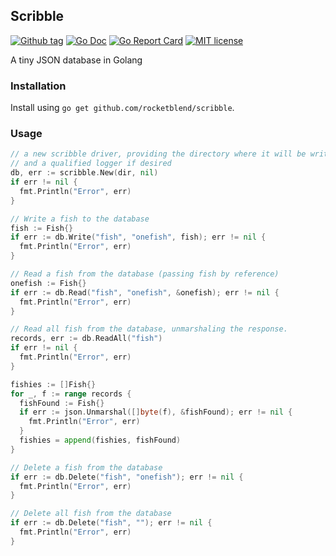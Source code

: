 Scribble
--------

[![Github tag](https://badgen.net/github/tag/rocketblend/scribble)](https://github.com/rocketblend/scribble/tags)
[![Go Doc](https://img.shields.io/badge/go-documentation-blue.svg?style=flat-square)](https://pkg.go.dev/github.com/rocketblend/scribble)
[![Go Report Card](https://goreportcard.com/badge/github.com/rocketblend/scribble)](https://goreportcard.com/report/github.com/rocketblend/scribble)
[![MIT license](https://img.shields.io/badge/License-MIT-blue.svg)](https://github.com/rocketblend/scribble/blob/master/LICENSE)

A tiny JSON database in Golang

### Installation

Install using `go get github.com/rocketblend/scribble`.

### Usage

```go
// a new scribble driver, providing the directory where it will be writing to,
// and a qualified logger if desired
db, err := scribble.New(dir, nil)
if err != nil {
  fmt.Println("Error", err)
}

// Write a fish to the database
fish := Fish{}
if err := db.Write("fish", "onefish", fish); err != nil {
  fmt.Println("Error", err)
}

// Read a fish from the database (passing fish by reference)
onefish := Fish{}
if err := db.Read("fish", "onefish", &onefish); err != nil {
  fmt.Println("Error", err)
}

// Read all fish from the database, unmarshaling the response.
records, err := db.ReadAll("fish")
if err != nil {
  fmt.Println("Error", err)
}

fishies := []Fish{}
for _, f := range records {
  fishFound := Fish{}
  if err := json.Unmarshal([]byte(f), &fishFound); err != nil {
    fmt.Println("Error", err)
  }
  fishies = append(fishies, fishFound)
}

// Delete a fish from the database
if err := db.Delete("fish", "onefish"); err != nil {
  fmt.Println("Error", err)
}

// Delete all fish from the database
if err := db.Delete("fish", ""); err != nil {
  fmt.Println("Error", err)
}
```